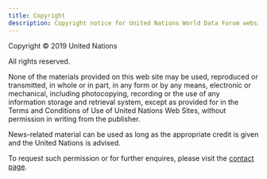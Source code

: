 ```yaml
---
title: Copyright
description: Copyright notice for United Nations World Data Forum websites.
---
```


Copyright © 2019 United Nations

All rights reserved.

None of the materials provided on this web site may be used, reproduced or transmitted, in whole or in part, in any form or by any means, electronic or mechanical, including photocopying, recording or the use of any information storage and retrieval system, except as provided for in the Terms and Conditions of Use of United Nations Web Sites, without permission in writing from the publisher.

News-related material can be used as long as the appropriate credit is given and the United Nations is advised.

To request such permission or for further enquires, please visit the [contact page](/contact).
